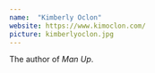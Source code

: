 ```yaml
---
name:  "Kimberly Oclon"
website: https://www.kimoclon.com/
picture: kimberlyoclon.jpg
---
```

The author of *Man Up*.